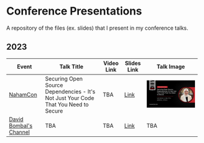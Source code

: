 # Conference Presentations

A repository of the files (ex. slides) that I present in my conference talks.

## 2023

Event | Talk Title | Video Link | Slides Link | Talk Image |
--- | --- | --- | --- | --- |
[NahamCon](https://www.nahamcon.com/) | Securing Open Source Dependencies - It's Not Just Your Code That You Need to Secure | TBA | [Link](https://github.com/rkhal101/Conference-Presentations/blob/main/2023/nahamcon/Securing%20Open%20Source%20Dependencies.pdf) | ![image](2023/nahamcon/promo-image.jpg)
[David Bombal's Channel](https://www.youtube.com/@davidbombal) | TBA | TBA | [Link]() | TBA


